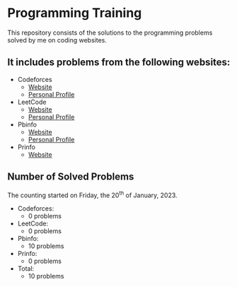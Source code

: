 # Programming Training

This repository consists of the solutions to the programming problems solved by me on coding websites.

## It includes problems from the following websites:

- Codeforces
  - [Website](https://codeforces.com/)
  - [Personal Profile](https://codeforces.com/profile/TudorGalatan)
- LeetCode
  - [Website](https://leetcode.com/)
  - [Personal Profile](https://leetcode.com/TudorGalatan/)
- Pbinfo
  - [Website](https://www.pbinfo.ro/)
  - [Personal Profile](https://www.pbinfo.ro/profil/tudorgalatan)
- Prinfo
  - [Website](https://probleme.programarecurabdare.ro/)

## Number of Solved Problems

The counting started on Friday, the 20<sup>th</sup> of January, 2023.

- Codeforces:
  - 0 problems
- LeetCode:
  - 0 problems
- Pbinfo:
  - 10 problems
- Prinfo:
  - 0 problems
- Total:
  - 10 problems